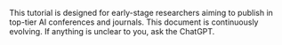 This tutorial is designed for early-stage researchers aiming to publish in top-tier AI conferences and journals. This document is continuously evolving. If anything is unclear to you, ask the ChatGPT.
